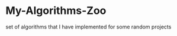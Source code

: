 [//]: [![Maintainability](https://api.codeclimate.com/v1/badges/b3951d32ef7f010c829a/maintainability)](https://codeclimate.com/github/pvnieo/My-Algorithm-Zoo/maintainability)
# My-Algorithms-Zoo
set of algorithms that I have implemented for some random projects
